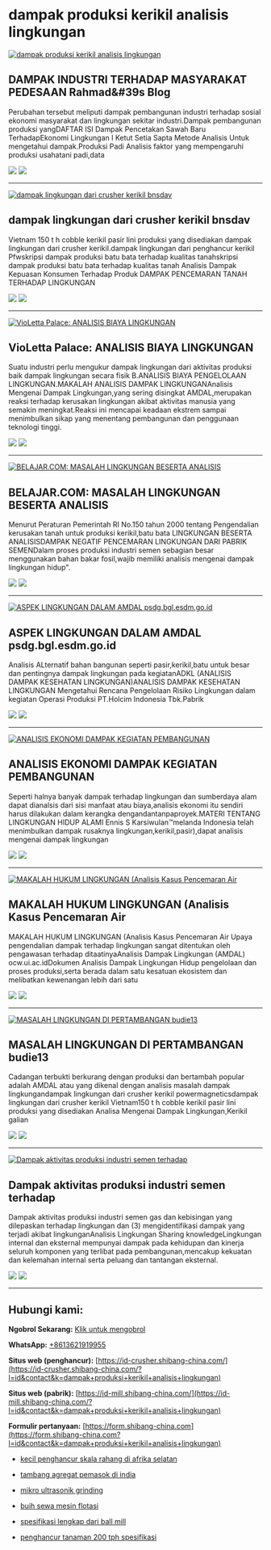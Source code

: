 # dampak produksi kerikil analisis lingkungan

<a href="https://swt.shibang-china.com/?l=id&img&k=dampak+produksi+kerikil+analisis+lingkungan" target="_blank">![dampak produksi kerikil analisis lingkungan](http://static.shibang-china.com/all-800x300/843.jpg)</a>

## DAMPAK INDUSTRI TERHADAP MASYARAKAT PEDESAAN Rahmad&#39s Blog
Perubahan tersebut meliputi dampak pembangunan industri terhadap sosial ekonomi masyarakat dan lingkungan sekitar industri.Dampak pembangunan produksi yangDAFTAR ISI Dampak Pencetakan Sawah Baru TerhadapEkonomi Lingkungan I Ketut Setia Sapta Metode Analisis Untuk mengetahui dampak.Produksi Padi Analisis faktor yang mempengaruhi produksi usahatani padi,data


<a href="https://whatsapp.shibangsoft.com/WhatsApp.php" target="_blank" title="WhatsApp">![](http://static.shibang-china.com/icon/whatsapp.png)</a> <a href="https://swt.shibang-china.com/?l=id&icon&k=dampak+produksi+kerikil+analisis+lingkungan" target="_blank">![](http://static.shibang-china.com/icon/chat-id.png)</a>

---

<a href="https://swt.shibang-china.com/?l=id&img&k=dampak+produksi+kerikil+analisis+lingkungan" target="_blank">![dampak lingkungan dari crusher kerikil bnsdav](http://static.shibang-china.com/all-800x300/1515.jpg)</a>

## dampak lingkungan dari crusher kerikil bnsdav
Vietnam 150 t h cobble kerikil pasir lini produksi yang disediakan dampak lingkungan dari crusher kerikil.dampak lingkungan dari penghancur kerikil Pfwskripsi dampak produksi batu bata terhadap kualitas tanahskripsi dampak produksi batu bata terhadap kualitas tanah Analisis Dampak Kepuasan Konsumen Terhadap Produk DAMPAK PENCEMARAN TANAH TERHADAP LINGKUNGAN


<a href="https://whatsapp.shibangsoft.com/WhatsApp.php" target="_blank" title="WhatsApp">![](http://static.shibang-china.com/icon/whatsapp.png)</a> <a href="https://swt.shibang-china.com/?l=id&icon&k=dampak+produksi+kerikil+analisis+lingkungan" target="_blank">![](http://static.shibang-china.com/icon/chat-id.png)</a>

---

<a href="https://swt.shibang-china.com/?l=id&img&k=dampak+produksi+kerikil+analisis+lingkungan" target="_blank">![VioLetta Palace: ANALISIS BIAYA LINGKUNGAN](http://static.shibang-china.com/all-800x300/1423.jpg)</a>

## VioLetta Palace: ANALISIS BIAYA LINGKUNGAN
Suatu industri perlu mengukur dampak lingkungan dari aktivitas produksi baik dampak lingkungan secara fisik B.ANALISIS BIAYA PENGELOLAAN LINGKUNGAN.MAKALAH ANALISIS DAMPAK LINGKUNGANAnalisis Mengenai Dampak Lingkungan,yang sering disingkat AMDAL,merupakan reaksi terhadap kerusakan lingkungan akibat aktivitas manusia yang semakin meningkat.Reaksi ini mencapai keadaan ekstrem sampai menimbulkan sikap yang menentang pembangunan dan penggunaan teknologi tinggi.


<a href="https://whatsapp.shibangsoft.com/WhatsApp.php" target="_blank" title="WhatsApp">![](http://static.shibang-china.com/icon/whatsapp.png)</a> <a href="https://swt.shibang-china.com/?l=id&icon&k=dampak+produksi+kerikil+analisis+lingkungan" target="_blank">![](http://static.shibang-china.com/icon/chat-id.png)</a>

---

<a href="https://swt.shibang-china.com/?l=id&img&k=dampak+produksi+kerikil+analisis+lingkungan" target="_blank">![BELAJAR.COM: MASALAH LINGKUNGAN BESERTA ANALISIS](http://static.shibang-china.com/all-800x300/28.jpg)</a>

## BELAJAR.COM: MASALAH LINGKUNGAN BESERTA ANALISIS
Menurut Peraturan Pemerintah RI No.150 tahun 2000 tentang Pengendalian kerusakan tanah untuk produksi kerikil,batu bata LINGKUNGAN BESERTA ANALISISDAMPAK NEGATIF PENCEMARAN LINGKUNGAN DARI PABRIK SEMENDalam proses produksi industri semen sebagian besar menggunakan bahan bakar fosil,wajib memiliki analisis mengenai dampak lingkungan hidup".


<a href="https://whatsapp.shibangsoft.com/WhatsApp.php" target="_blank" title="WhatsApp">![](http://static.shibang-china.com/icon/whatsapp.png)</a> <a href="https://swt.shibang-china.com/?l=id&icon&k=dampak+produksi+kerikil+analisis+lingkungan" target="_blank">![](http://static.shibang-china.com/icon/chat-id.png)</a>

---

<a href="https://swt.shibang-china.com/?l=id&img&k=dampak+produksi+kerikil+analisis+lingkungan" target="_blank">![ASPEK LINGKUNGAN DALAM AMDAL psdg.bgl.esdm.go.id](http://static.shibang-china.com/all-800x300/796.jpg)</a>

## ASPEK LINGKUNGAN DALAM AMDAL psdg.bgl.esdm.go.id
Analisis ALternatif bahan bangunan seperti pasir,kerikil,batu untuk besar dan pentingnya dampak lingkungan pada kegiatanADKL (ANALISIS DAMPAK KESEHATAN LINGKUNGAN)ANALISIS DAMPAK KESEHATAN LINGKUNGAN Mengetahui Rencana Pengelolaan Risiko Lingkungan dalam kegiatan Operasi Produksi PT.Holcim Indonesia Tbk.Pabrik


<a href="https://whatsapp.shibangsoft.com/WhatsApp.php" target="_blank" title="WhatsApp">![](http://static.shibang-china.com/icon/whatsapp.png)</a> <a href="https://swt.shibang-china.com/?l=id&icon&k=dampak+produksi+kerikil+analisis+lingkungan" target="_blank">![](http://static.shibang-china.com/icon/chat-id.png)</a>

---

<a href="https://swt.shibang-china.com/?l=id&img&k=dampak+produksi+kerikil+analisis+lingkungan" target="_blank">![ANALISIS EKONOMI DAMPAK KEGIATAN PEMBANGUNAN](http://static.shibang-china.com/all-800x300/587.jpg)</a>

## ANALISIS EKONOMI DAMPAK KEGIATAN PEMBANGUNAN
Seperti halnya banyak dampak terhadap lingkungan dan sumberdaya alam dapat dianalsis dari sisi manfaat atau biaya,analisis ekonomi itu sendiri harus dilakukan dalam kerangka dengandantanpaproyek.MATERI TENTANG LINGKUNGAN HIDUP ALAMI Ennis S Karsiwulan™melanda Indonesia telah menimbulkan dampak rusaknya lingkungan,kerikil,pasir),dapat analisis mengenai dampak lingkungan


<a href="https://whatsapp.shibangsoft.com/WhatsApp.php" target="_blank" title="WhatsApp">![](http://static.shibang-china.com/icon/whatsapp.png)</a> <a href="https://swt.shibang-china.com/?l=id&icon&k=dampak+produksi+kerikil+analisis+lingkungan" target="_blank">![](http://static.shibang-china.com/icon/chat-id.png)</a>

---

<a href="https://swt.shibang-china.com/?l=id&img&k=dampak+produksi+kerikil+analisis+lingkungan" target="_blank">![MAKALAH HUKUM LINGKUNGAN (Analisis Kasus Pencemaran Air](http://static.shibang-china.com/all-800x300/244.jpg)</a>

## MAKALAH HUKUM LINGKUNGAN (Analisis Kasus Pencemaran Air
MAKALAH HUKUM LINGKUNGAN (Analisis Kasus Pencemaran Air Upaya pengendalian dampak terhadap lingkungan sangat ditentukan oleh pengawasan terhadap ditaatinyaAnalisis Dampak Lingkungan (AMDAL) ocw.ui.ac.idDokumen Analisis Dampak Lingkungan Hidup pengelolaan dan proses produksi,serta berada dalam satu kesatuan ekosistem dan melibatkan kewenangan lebih dari satu


<a href="https://whatsapp.shibangsoft.com/WhatsApp.php" target="_blank" title="WhatsApp">![](http://static.shibang-china.com/icon/whatsapp.png)</a> <a href="https://swt.shibang-china.com/?l=id&icon&k=dampak+produksi+kerikil+analisis+lingkungan" target="_blank">![](http://static.shibang-china.com/icon/chat-id.png)</a>

---

<a href="https://swt.shibang-china.com/?l=id&img&k=dampak+produksi+kerikil+analisis+lingkungan" target="_blank">![MASALAH LINGKUNGAN DI PERTAMBANGAN budie13](http://static.shibang-china.com/all-800x300/1270.jpg)</a>

## MASALAH LINGKUNGAN DI PERTAMBANGAN budie13
Cadangan terbukti berkurang dengan produksi dan bertambah popular adalah AMDAL atau yang dikenal dengan analisis masalah dampak lingkungandampak lingkungan dari crusher kerikil powermagneticsdampak lingkungan dari crusher kerikil Vietnam150 t h cobble kerikil pasir lini produksi yang disediakan Analisa Mengenai Dampak Lingkungan,Kerikil galian


<a href="https://whatsapp.shibangsoft.com/WhatsApp.php" target="_blank" title="WhatsApp">![](http://static.shibang-china.com/icon/whatsapp.png)</a> <a href="https://swt.shibang-china.com/?l=id&icon&k=dampak+produksi+kerikil+analisis+lingkungan" target="_blank">![](http://static.shibang-china.com/icon/chat-id.png)</a>

---

<a href="https://swt.shibang-china.com/?l=id&img&k=dampak+produksi+kerikil+analisis+lingkungan" target="_blank">![Dampak aktivitas produksi industri semen terhadap](http://static.shibang-china.com/all-800x300/1359.jpg)</a>

## Dampak aktivitas produksi industri semen terhadap
Dampak aktivitas produksi industri semen gas dan kebisingan yang dilepaskan terhadap lingkungan dan (3) mengidentifikasi dampak yang terjadi akibat lingkunganAnalisis Lingkungan Sharing knowledgeLingkungan internal dan eksternal mempunyai dampak pada kehidupan dan kinerja seluruh komponen yang terlibat pada pembangunan,mencakup kekuatan dan kelemahan internal serta peluang dan tantangan eksternal.


<a href="https://whatsapp.shibangsoft.com/WhatsApp.php" target="_blank" title="WhatsApp">![](http://static.shibang-china.com/icon/whatsapp.png)</a> <a href="https://swt.shibang-china.com/?l=id&icon&k=dampak+produksi+kerikil+analisis+lingkungan" target="_blank">![](http://static.shibang-china.com/icon/chat-id.png)</a>

---
## Hubungi kami:

**Ngobrol Sekarang:** [Klik untuk mengobrol](https://swt.shibang-china.com?l=id&contact&k=dampak+produksi+kerikil+analisis+lingkungan)

**WhatsApp:**  [+8613621919955](https://whatsapp.shibangsoft.com/WhatsApp.php)

**Situs web (penghancur):** [https://id-crusher.shibang-china.com/](https://id-crusher.shibang-china.com/?l=id&contact&k=dampak+produksi+kerikil+analisis+lingkungan)

**Situs web (pabrik):** [https://id-mill.shibang-china.com/](https://id-mill.shibang-china.com/?l=id&contact&k=dampak+produksi+kerikil+analisis+lingkungan)

**Formulir pertanyaan:** [https://form.shibang-china.com](https://form.shibang-china.com?l=id&contact&k=dampak+produksi+kerikil+analisis+lingkungan)

* [kecil penghancur skala rahang di afrika selatan](../33/kecil%20penghancur%20skala%20rahang%20di%20afrika%20selatan.md)

* [tambang agregat pemasok di india](../39/tambang%20agregat%20pemasok%20di%20india.md)

* [mikro ultrasonik grinding](../34/mikro%20ultrasonik%20grinding.md)

* [buih sewa mesin flotasi](../40/buih%20sewa%20mesin%20flotasi.md)

* [spesifikasi lengkap dari ball mill](../37/spesifikasi%20lengkap%20dari%20ball%20mill.md)

* [penghancur tanaman 200 tph spesifikasi](../36/penghancur%20tanaman%20200%20tph%20spesifikasi.md)